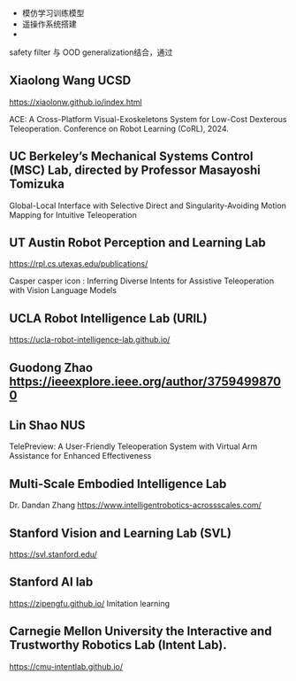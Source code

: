 - 模仿学习训练模型
- 遥操作系统搭建
- 

safety filter 与 OOD generalization结合，通过

## Xiaolong Wang UCSD

https://xiaolonw.github.io/index.html

ACE: A Cross-Platform Visual-Exoskeletons System for Low-Cost Dexterous Teleoperation.
Conference on Robot Learning (CoRL), 2024.


## UC Berkeley’s Mechanical Systems Control (MSC) Lab, directed by Professor Masayoshi Tomizuka

Global-Local Interface with Selective Direct and Singularity-Avoiding Motion Mapping for Intuitive Teleoperation


## UT Austin Robot Perception and Learning Lab
https://rpl.cs.utexas.edu/publications/

Casper casper icon : Inferring Diverse Intents for Assistive Teleoperation with Vision Language Models

## UCLA Robot Intelligence Lab (URIL) 
https://ucla-robot-intelligence-lab.github.io/

## Guodong Zhao https://ieeexplore.ieee.org/author/37594998700

## Lin Shao NUS
TelePreview: A User-Friendly Teleoperation System with Virtual Arm Assistance for Enhanced Effectiveness

## Multi-Scale Embodied Intelligence Lab

Dr. Dandan Zhang https://www.intelligentrobotics-acrossscales.com/

## Stanford Vision and Learning Lab (SVL)
https://svl.stanford.edu/

## Stanford AI lab
https://zipengfu.github.io/
Imitation learning

## Carnegie Mellon University the Interactive and Trustworthy Robotics Lab (Intent Lab).
https://cmu-intentlab.github.io/